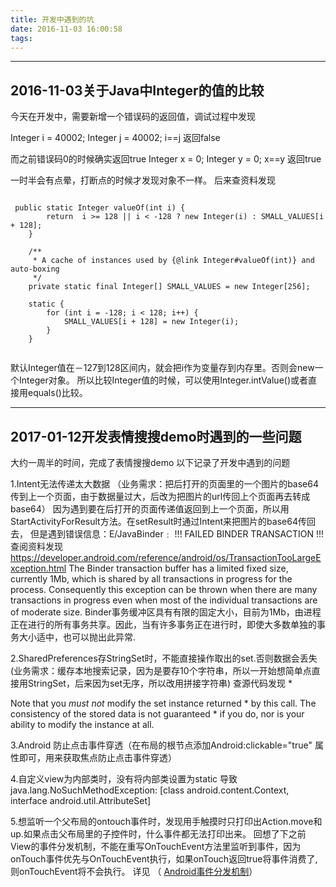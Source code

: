 ```yaml
---
title: 开发中遇到的坑
date: 2016-11-03 16:00:58
tags:
---
```


---
2016-11-03关于Java中Integer的值的比较
---

今天在开发中，需要新增一个错误码的返回值，调试过程中发现


 Integer i = 40002;
 Integer j = 40002;
 i==j 返回false
 
 而之前错误码0的时候确实返回true
 Integer x = 0;
 Integer y = 0;
 x==y 返回true
 
 一时半会有点晕，打断点的时候才发现对象不一样。
 后来查资料发现
<pre><code>
 public static Integer valueOf(int i) {
        return  i >= 128 || i < -128 ? new Integer(i) : SMALL_VALUES[i + 128];
    }

    /**
     * A cache of instances used by {@link Integer#valueOf(int)} and auto-boxing
     */
    private static final Integer[] SMALL_VALUES = new Integer[256];

    static {
        for (int i = -128; i < 128; i++) {
            SMALL_VALUES[i + 128] = new Integer(i);
        }
    }
 </code></pre>
 默认Integer值在－127到128区间内，就会把i作为变量存到内存里。否则会new一个Integer对象。
 所以比较Integer值的时候，可以使用Integer.intValue()或者直接用equals()比较。
 
---
2017-01-12开发表情搜搜demo时遇到的一些问题
---

大约一周半的时间，完成了表情搜搜demo
以下记录了开发中遇到的问题

1.Intent无法传递太大数据
（业务需求：把后打开的页面里的一个图片的base64传到上一个页面，由于数据量过大，后改为把图片的url传回上个页面再去转成base64）
因为遇到要在后打开的页面传递值返回到上一个页面，所以用StartActivityForResult方法。在setResult时通过Intent来把图片的base64传回去，
但是遇到错误信息：E/JavaBinder﹕ !!! FAILED BINDER TRANSACTION !!!
查阅资料发现  https://developer.android.com/reference/android/os/TransactionTooLargeException.html
The Binder transaction buffer has a limited fixed size, currently 1Mb, which is shared by all transactions in progress for the process. Consequently this exception can be thrown when there are many transactions in progress even when most of the individual transactions are of moderate size.
Binder事务缓冲区具有有限的固定大小，目前为1Mb，由进程正在进行的所有事务共享。因此，当有许多事务正在进行时，即使大多数单独的事务大小适中，也可以抛出此异常.


2.SharedPreferences存StringSet时，不能直接操作取出的set.否则数据会丢失
(业务需求：缓存本地搜索记录，因为是要存10个字符串，所以一开始想简单点直接用StringSet，后来因为set无序，所以改用拼接字符串)
查源代码发现  *<p>Note that you <em>must not</em> modify the set instance returned
            * by this call.  The consistency of the stored data is not guaranteed
            * if you do, nor is your ability to modify the instance at all.

3.Android 防止点击事件穿透（在布局的根节点添加Android:clickable="true" 属性即可，用来获取焦点防止点击事件穿透）

4.自定义view为内部类时，没有将内部类设置为static 
导致java.lang.NoSuchMethodException: <init> [class android.content.Context, interface android.util.AttributeSet]

5.想监听一个父布局的ontouch事件时，发现用手触摸时只打印出Action.move和up.如果点击父布局里的子控件时，什么事件都无法打印出来。
回想了下之前View的事件分发机制，不能在重写OnTouchEvent方法里监听到事件，因为onTouch事件优先与OnTouchEvent执行，如果onTouch返回true将事件消费了,则onTouchEvent将不会执行。
详见 （ <a href="http://darrenfantasy.com/2016/11/08/Android%E4%BA%8B%E4%BB%B6%E5%88%86%E5%8F%91%E6%9C%BA%E5%88%B6/">Android事件分发机制</a>）